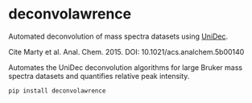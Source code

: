 # deconvolawrence
Automated deconvolution of mass spectra datasets using [UniDec](https://github.com/michaelmarty/UniDec).

Cite Marty et al. Anal. Chem. 2015. DOI: 10.1021/acs.analchem.5b00140

Automates the UniDec deconvolution algorithms for large Bruker mass spectra datasets and quantifies relative peak intensity. 

`pip install deconvolawrence`
